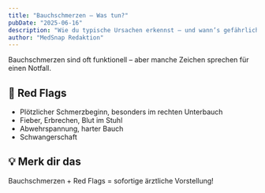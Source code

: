 ```yaml
---
title: "Bauchschmerzen – Was tun?"
pubDate: "2025-06-16"
description: "Wie du typische Ursachen erkennst – und wann’s gefährlich wird."
author: "MedSnap Redaktion"
---
```


Bauchschmerzen sind oft funktionell – aber manche Zeichen sprechen für einen Notfall.

## 🔴 Red Flags

- Plötzlicher Schmerzbeginn, besonders im rechten Unterbauch
- Fieber, Erbrechen, Blut im Stuhl
- Abwehrspannung, harter Bauch
- Schwangerschaft

## 💡 Merk dir das

Bauchschmerzen + Red Flags = sofortige ärztliche Vorstellung!

